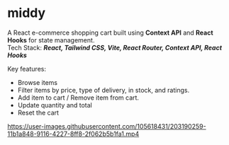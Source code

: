 # middy
A React e-commerce shopping cart built using **Context API** and **React Hooks** for state management.  
Tech Stack: ***React, Tailwind CSS, Vite, React Router, Context API, React Hooks***

Key features:  
- Browse items
- Filter items by price, type of delivery, in stock, and ratings.
- Add item to cart / Remove item from cart.
- Update quantity and total
- Reset the cart

https://user-images.githubusercontent.com/105618431/203190259-11b1a848-9116-4227-8ff8-2f062b5b1fa1.mp4







